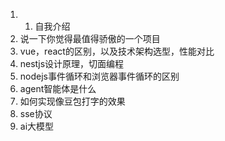 1. 1. 自我介绍
 2. 说一下你觉得最值得骄傲的一个项目
 3. vue，react的区别，以及技术架构选型，性能对比
 4. nestjs设计原理，切面编程
 5. nodejs事件循环和浏览器事件循环的区别
 6. agent智能体是什么
 7. 如何实现像豆包打字的效果
 8. sse协议
 9. ai大模型
 